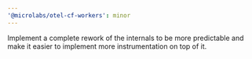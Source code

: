 ```yaml
---
'@microlabs/otel-cf-workers': minor
---
```


Implement a complete rework of the internals to be more predictable and make it easier to implement more instrumentation on top of it.
